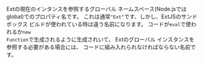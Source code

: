 Extの現在のインタンスを参照するグローバル ネームスペース(Node.jsではglobal)でのプロパティ名です。
これは通常<code>"Ext"</code>です、しかし、ExtJSのサンドボックス ビルドが使われている時は違う名前になります。
コードが<code>eval</code>で使われるか<code>new Function</code>で生成されるように生成されいて、
Extのグローバル インスタンスを参照する必要がある場合には、
コードに組み入れられなければならない名前です。
